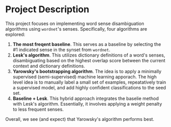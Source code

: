 # Project Description
This project focuses on implementing word sense disambiguation algorithms using `wordnet`'s senses. Specifically, four algorithms are explored:
1. **The most freqent baseline**. This serves as a baseline by selecting the #1 indicated sense in the synset from `wordnet`.
2. **Lesk's algorithm**. This utilizes dictionary definitions of a word's senses, disambiguating based on the highest overlap score between the current context and dictionary definitions.
3. **Yarowsky's bootstrapping algorithm**. The idea is to apply a minimally supervised (semi-supervised) machine learning apporach. The high level idea is to manually label a small set of examples, repeatatively train a supervised model, and add highly confident classifications to the seed set.
4. **Baseline + Lesk**. This hybrid approach integrates the baselie method with Lesk's algorithm. Essentially, it involves applying a weight penalty to less frequent senses.

Overall, we see (and expect) that Yarowsky's algorithm performs best.
